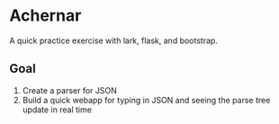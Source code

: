 # Achernar
A quick practice exercise with lark, flask, and bootstrap.

## Goal
1) Create a parser for JSON
2) Build a quick webapp for typing in JSON and seeing the parse tree update in real time
